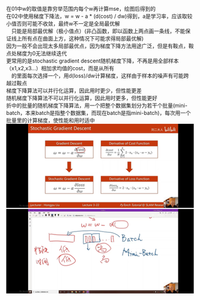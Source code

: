 在01中w的取值是靠穷举范围内每个w再计算mse，绘图后得到的                     
在02中使用梯度下降法，w = w - a * (d(cost) / dw)得到，a是学习率，应该取较小值否则可能不收敛，最终w不一定是全局最优解               
&emsp;只能是局部最优解（极小值点）(非凸函数，即以函数上两点画一条线，不能保证线上所有点在曲面上方，这种情况下可能求得局部最优解)               
因为一般不会出现太多局部最优点，因为梯度下降方法用途广泛，但是有鞍点，鞍点处梯度为0无法继续迭代              
更常用的是stochastic gradient descent随机梯度下降，不再是用全部样本（x1,x2,x3...）相加求均值的cost，而是从所有             
&emsp;的里面每次选择一个，用d(loss)/dw计算梯度，这样由于样本的噪声有可能跨越过鞍点           
梯度下降算法可以并行化运算，因此用时更少，但性能更差           
随机梯度下降算法不可以并行化运算，因此用时更多，但性能更好          
折中的批量的随机梯度下降算法，用一个把整个数据集划分为若干个批量(mini-batch，本来batch是指整个数据集，而现在batch是指mini-batch)，每次用一个批量里的计算梯度，使性能和用时适中               
![](02.GradientDescent/Graph1.jpg)
![](02.GradientDescent/Graph2.jpg)
